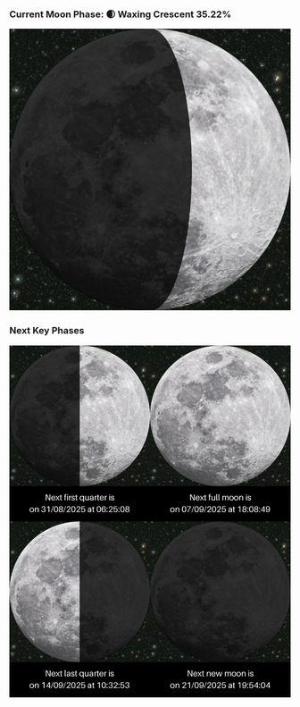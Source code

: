 ### Current Moon Phase: 🌒 Waxing Crescent 35.22%
![Moon Phase](moonphase.png)
### Next Key Phases
![Gallery](gallery.png)